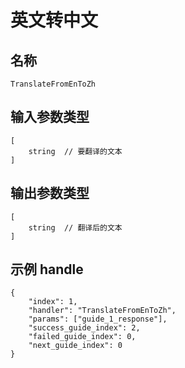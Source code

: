 # 英文转中文

## 名称

```
TranslateFromEnToZh
```

## 输入参数类型

```
[
    string  // 要翻译的文本
]
```

## 输出参数类型

```
[
    string  // 翻译后的文本
]
```

## 示例 handle

```
{
    "index": 1,
    "handler": "TranslateFromEnToZh",
    "params": ["guide_1_response"],
    "success_guide_index": 2,
    "failed_guide_index": 0,
    "next_guide_index": 0
}
```

